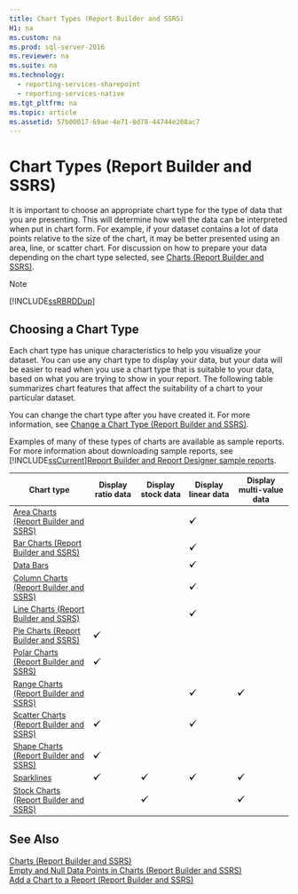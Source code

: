 ```yaml
---
title: Chart Types (Report Builder and SSRS)
H1: na
ms.custom: na
ms.prod: sql-server-2016
ms.reviewer: na
ms.suite: na
ms.technology: 
  - reporting-services-sharepoint
  - reporting-services-native
ms.tgt_pltfrm: na
ms.topic: article
ms.assetid: 57b00017-69ae-4e71-8d78-44744e208ac7
---
```

# Chart Types (Report Builder and SSRS)
  It is important to choose an appropriate chart type for the type of data that you are presenting. This will determine how well the data can be interpreted when put in chart form. For example, if your dataset contains a lot of data points relative to the size of the chart, it may be better presented using an area, line, or scatter chart. For discussion on how to prepare your data depending on the chart type selected, see [Charts &#40;Report Builder and SSRS&#41;](../../Topics/TopicNameNotContainA/Charts--Report-Builder-and-SSRS-.md).  
  
> [!NOTE]  
>  [!INCLUDE[ssRBRDDup](../../Token/Other/ssRBRDDup_md.md)]  
  
## Choosing a Chart Type  
 Each chart type has unique characteristics to help you visualize your dataset. You can use any chart type to display your data, but your data will be easier to read when you use a chart type that is suitable to your data, based on what you are trying to show in your report. The following table summarizes chart features that affect the suitability of a chart to your particular dataset.  
  
 You can change the chart type after you have created it. For more information, see [Change a Chart Type &#40;Report Builder and SSRS&#41;](../../Topics/TopicNameContainA/Change-a-Chart-Type--Report-Builder-and-SSRS-.md).  
  
 Examples of many of these types of charts are available as sample reports. For more information about downloading sample reports, see [!INCLUDE[ssCurrent](../../Token/Other/ssCurrent_md.md)][Report Builder and Report Designer sample reports](http://go.microsoft.com/fwlink/?LinkId=198283).  
  
|Chart type|Display ratio data|Display stock data|Display linear data|Display multi\-value data|  
|----------------|------------------------|------------------------|-------------------------|-------------------------------|  
|[Area Charts &#40;Report Builder and SSRS&#41;](../../Topics/TopicNameNotContainA/Area-Charts--Report-Builder-and-SSRS-.md)|||![Available](../../Images/Image/ImageNotContaina/greencheck.gif "greencheck")||  
|[Bar Charts &#40;Report Builder and SSRS&#41;](../../Topics/TopicNameNotContainA/Bar-Charts--Report-Builder-and-SSRS-.md)|||![Available](../../Images/Image/ImageNotContaina/greencheck.gif "greencheck")||  
|[Data Bars](../../Topics/TopicNameNotContainA/Sparklines-and-Data-Bars--Report-Builder-and-SSRS-.md)|||![Available](../../Images/Image/ImageNotContaina/greencheck.gif "greencheck")||  
|[Column Charts &#40;Report Builder and SSRS&#41;](../../Topics/TopicNameNotContainA/Column-Charts--Report-Builder-and-SSRS-.md)|||![Available](../../Images/Image/ImageNotContaina/greencheck.gif "greencheck")||  
|[Line Charts &#40;Report Builder and SSRS&#41;](../../Topics/TopicNameNotContainA/Line-Charts--Report-Builder-and-SSRS-.md)|||![Available](../../Images/Image/ImageNotContaina/greencheck.gif "greencheck")||  
|[Pie Charts &#40;Report Builder and SSRS&#41;](../../Topics/TopicNameNotContainA/Pie-Charts--Report-Builder-and-SSRS-.md)|![Available](../../Images/Image/ImageNotContaina/greencheck.gif "greencheck")||||  
|[Polar Charts &#40;Report Builder and SSRS&#41;](../../Topics/TopicNameNotContainA/Polar-Charts--Report-Builder-and-SSRS-.md)|![Available](../../Images/Image/ImageNotContaina/greencheck.gif "greencheck")||||  
|[Range Charts &#40;Report Builder and SSRS&#41;](../../Topics/TopicNameNotContainA/Range-Charts--Report-Builder-and-SSRS-.md)|||![Available](../../Images/Image/ImageNotContaina/greencheck.gif "greencheck")|![Available](../../Images/Image/ImageNotContaina/greencheck.gif "greencheck")|  
|[Scatter Charts &#40;Report Builder and SSRS&#41;](../../Topics/TopicNameNotContainA/Scatter-Charts--Report-Builder-and-SSRS-.md)|![Available](../../Images/Image/ImageNotContaina/greencheck.gif "greencheck")||![Available](../../Images/Image/ImageNotContaina/greencheck.gif "greencheck")||  
|[Shape Charts &#40;Report Builder and SSRS&#41;](../../Topics/TopicNameNotContainA/Shape-Charts--Report-Builder-and-SSRS-.md)|![Available](../../Images/Image/ImageNotContaina/greencheck.gif "greencheck")||||  
|[Sparklines](../../Topics/TopicNameNotContainA/Sparklines-and-Data-Bars--Report-Builder-and-SSRS-.md)|![Available](../../Images/Image/ImageNotContaina/greencheck.gif "greencheck")|![Available](../../Images/Image/ImageNotContaina/greencheck.gif "greencheck")|![Available](../../Images/Image/ImageNotContaina/greencheck.gif "greencheck")|![Available](../../Images/Image/ImageNotContaina/greencheck.gif "greencheck")|  
|[Stock Charts &#40;Report Builder and SSRS&#41;](../../Topics/TopicNameNotContainA/Stock-Charts--Report-Builder-and-SSRS-.md)||![Available](../../Images/Image/ImageNotContaina/greencheck.gif "greencheck")||![Available](../../Images/Image/ImageNotContaina/greencheck.gif "greencheck")|  
  
## See Also  
 [Charts &#40;Report Builder and SSRS&#41;](../../Topics/TopicNameNotContainA/Charts--Report-Builder-and-SSRS-.md)   
 [Empty and Null Data Points in Charts &#40;Report Builder and SSRS&#41;](../../Topics/TopicNameNotContainA/Empty-and-Null-Data-Points-in-Charts--Report-Builder-and-SSRS-.md)   
 [Add a Chart to a Report &#40;Report Builder and SSRS&#41;](../../Topics/TopicNameContainA/Add-a-Chart-to-a-Report--Report-Builder-and-SSRS-.md)  
  
  